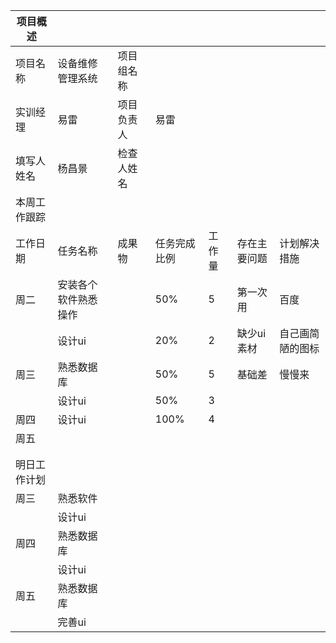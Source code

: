





| 项目概述     |                      |            |              |        |              |                  |
| ------------ | -------------------- | ---------- | ------------ | ------ | ------------ | ---------------- |
| 项目名称     | 设备维修管理系统     | 项目组名称 |              |        |              |                  |
| 实训经理     | 易雷                 | 项目负责人 | 易雷         |        |              |                  |
| 填写人姓名   | 杨昌景               | 检查人姓名 |              |        |              |                  |
| 本周工作跟踪 |                      |            |              |        |              |                  |
| 工作日期     | 任务名称             | 成果物     | 任务完成比例 | 工作量 | 存在主要问题 | 计划解决措施     |
| 周二         | 安装各个软件熟悉操作 |            | 50%          | 5      | 第一次用     | 百度             |
|              | 设计ui               |            | 20%          | 2      | 缺少ui素材   | 自己画简陋的图标 |
| 周三         | 熟悉数据库           |            | 50%          | 5      | 基础差       | 慢慢来           |
|              | 设计ui               |            | 50%          | 3      |              |                  |
| 周四         | 设计ui               |            | 100%         | 4      |              |                  |
| 周五         |                      |            |              |        |              |                  |
|              |                      |            |              |        |              |                  |
|              |                      |            |              |        |              |                  |
| 明日工作计划 |                      |            |              |        |              |                  |
| 周三         | 熟悉软件             |            |              |        |              |                  |
|              | 设计ui               |            |              |        |              |                  |
| 周四         | 熟悉数据库           |            |              |        |              |                  |
|              | 设计ui               |            |              |        |              |                  |
| 周五         | 熟悉数据库           |            |              |        |              |                  |
|              | 完善ui               |            |              |        |              |                  |